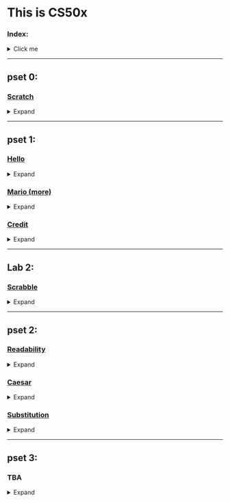 # This is CS50x
### Index:
<details>
  <summary>Click me</summary>

- [pset 0](https://github.com/rbbostelmann/CS50x#pset-0):
  - Scratch:
    - The Bare Necessities
- [pset 1](https://github.com/rbbostelmann/CS50x#pset-1):
  - Hello
  - Mario (more)
  - Credit
- [pset 2](https://github.com/rbbostelmann/CS50x#pset-2):
  - Readability
  - Caesar
  - Substitution
- [Lab 2](https://github.com/rbbostelmann/CS50x#lab-2):
  - Scrabble
- [pset 3](https://github.com/rbbostelmann/CS50x#pset-3): TBA
- pset 4: [TBA]
- pset 5: [TBA]
- pset 6: [TBA]
- pset 7: [TBA]
- pset 8: [TBA]
- pset 9: [TBA]
- Final project: [TBA]
  
 </details>
 
---
## pset 0:
### [Scratch](https://github.com/rbbostelmann/CS50x/tree/main/pset%200/The%20Bare%20Necessities)
<details>
  <summary>Expand</summary>

#### Problem Set page: https://cs50.harvard.edu/x/2022/psets/0/scratch/<br>
#### General comments:<br>
I was extremely surprised by how much effort some people put into their scratch projects, be it for the CS50x course or not, like the fully playable Sonic game. That was insane, and I don't think that I, at this point, have enough patience (or ability) to work on something like that. My first choice was to make a quick interactive bear identification guide, showing the key differences between grizzly bears and black bears, and then have the user try and identify a couple of different pictures.  
<br>
That seems to have been a bit beyond what I could do with my limited Scratch knowledge and I would have to spend more time than I had available to make something at that level. My second choice, and the one I actually ended up making, was to make a clip for a song, as some of the examples encouraged us to. My song of choice was "Bare necessities", from Disney's The Jungle Book. It wasn't the most time-intensive project I ever worked on but it was still challenging.<br>
#### Main challenges:<br>
<p>This problem set was particularly hard due to my lack of creativity. I spent more time trying to find something I was interested in building than actually coding - which was surprisingly straightforward. I wanted to implement more movement and have the bear wave its arms up and down, turn its head, walk, etc, but that would require me to redraw multiple parts of the sprite and make all of the graphic changes before even being able to write the code. I tried to do that with the default asset, and while the code worked just fine the animation was atrocious, so I deleted that and went with the basics.  
<br>  
<br>
As for the code itself, once I started to build the blocks and see how they interacted with each other things became much simpler, though it took me some time to figure out how to fuse some blocks to make more elaborated if...else conditionals. That is definitely something I want to work on more if/when I ever decide to come back to Scratch!</p>
    
 </details>
 
---
## pset 1:
### [Hello](https://github.com/rbbostelmann/CS50x/tree/main/pset%201/hello)
<details>
  <summary>Expand</summary>

#### Problem Set page: https://cs50.harvard.edu/x/2022/psets/1/hello/
#### Aim:
Get familiar with the work environment, the syntax of C and traversing the directories.
#### General comments:<br>
I have never used C, and, in fact, when I first picked up programming it was my intention to stay away from it due to the bad rep it gets online. Now, after having some exposure to it I realize that that bad reputation is totally understandable.
#### Main challenges:<br>
<p>No problems with the program whatsoever, but I cannot make C compile on my local machine (VS Code, Windows. I haven't tried it yet on my Xubuntu VM). If anyone knows how to make this work, I BEG YOU, HELP ME. I've tried to follow the instructions I found on SO but nothing worked.</p>
 
</details>

### [Mario (more)](https://github.com/rbbostelmann/CS50x/tree/main/pset%201/mario)
<details>
  <summary>Expand</summary>

#### Problem Set page: https://cs50.harvard.edu/x/2022/psets/1/mario/more/
#### Aim:
Recreate those Mario end of level pyramids in C, albeit in text, using hashes (#) for bricks, a la the below. Each hash is a bit taller than it is wide, so the pyramids themselves will also be taller than they are wide.
#### General comments:<br>
This was a pretty straightforward problem set, I already had in mind that I'd use nested for loops, I just didn't know how. It took some trial and error until I got it working. The most challenging aspect was to remember to have the initial spaces to form the different levels, and finding that out required some googling until I understood what I was doing wrong. After that, I completed the left side properly and the left side was super intuitive.
#### Main challenges:<br>
<p>I'll say that the initial spaces in a different for loop really threw me off in this exercise, other than that it was okay, though I suppose that for complete beginners the idea of using nested loops might come out of left field.</p>
   
</details>

### [Credit](https://github.com/rbbostelmann/CS50x/tree/main/pset%201/credit)
<details>
  <summary>Expand</summary>

#### Problem Set page: https://cs50.harvard.edu/x/2022/psets/1/credit/
#### Aim:
Check for a CC number validity and, if so, return the CC provider.
#### General comments: <br>
<p>For the most part, this was an easy one. I only really needed to spend time trying to figure out how to better implement the function calls and how to write the Luhn's Algorithm correctly.</p>
<h4> Main challenges:</h4>
  
<p>The math, definitely the math. It was a huge problem for me to figure out how to implement Luhn’s Algorithm and organize the math part of the program. Apart from that, there were no other issues, though that really made me practice googling - which is 90% of a programmer's job, I am told.<br></p>
   
</details>

---

## Lab 2:
### [Scrabble](https://github.com/rbbostelmann/CS50x/tree/main/Lab%202/scrabble)
<details>
  <summary>Expand</summary>

#### Lab page: https://cs50.harvard.edu/x/2022/labs/2/
#### Aim:
Determine which of two Scrabble words is worth more.
#### General comments:<br>
<p>The hardest part of this problem set was to correlate the characters to the POINTS array. After I watched the walkthrough video and that passage was explained nothing else was particularly difficult.</p>
<h4> Main challenges:</h4>
<p>On the other hand, I really wanted to make a function that would transform a string to uppercase and return said string but I was probably going about it the wrong way and couldn't make that work. I just wanted to avoid having the need to compare with both lower and upper case characters.</p>
   
</details>

---

## pset 2:
### [Readability](https://github.com/rbbostelmann/CS50x/tree/main/pset%202/readability)
<details>
  <summary>Expand</summary>

#### Problem Set page: https://cs50.harvard.edu/x/2022/psets/2/readability/
#### Aim:
Implement a program that calculates the approximate grade level needed to comprehend some text, per the below.
#### General comments:<br>
<p>This was probably the easiest problem set thus far. I enjoyed the topic, and while some of the things I wanted to implement did not work, I was never frustrated or clueless about what was happening (okay, maybe I was, but not for long!). I believe the main obstacles here might be using the ASCII table to make proper conditional statements, figuring out the best way to count the words, and managing the variable type conversions.</p>
<h4> Main challenges:</h4>
<p>As I mentioned above, I was having some trouble with the word count. I tried to check the string chars for '\0' imagining that it meant that it was the end of a word instead of the "extra" character of a string so that obviously did not work. Then I decided to only count for ASCII 32 (space) characters, but I faced trouble with empty strings and with multiple space strings.  
<br><br>
I eventually realized that the number of words is generally going to be equal to the number of spaces +1, at least for the cases we had to check for, and that helped me to progress. I also spent way too much time trying to implement regex, but to my despair, C is weird even when doing that, and I could not make it work. I simply don't get the &variable or the * (pointer). Alas, it worked and I did it all by myself ᕙ( •̀ ᗜ •́ )ᕗ</p>
   
</details>

### [Caesar](https://github.com/rbbostelmann/CS50x/tree/main/pset%202/caesar)
<details>
  <summary>Expand</summary>

#### Problem Set page: [https://cs50.harvard.edu/x/2022/psets/1/credit/](https://cs50.harvard.edu/x/2022/psets/2/caesar/)
#### Aim:
Implement a program that encrypts messages using Caesar’s cipher.
#### General comments:<br>
<p>As I started this set by tackling the substitution problem first, I already had a pretty good idea of how I wanted to write this code, and things were 87% in accordance with my plans. The other 13% made me change my code and implement most of it under main() instead of using multiple helper functions.</p>
<h4> Main challenges:</h4>
<p>As mentioned, I had a good idea of how I wanted to write this, but I did not have much of a clue on how to make the math work. After tinkering with the final part of the code for a while I managed to make it run perfectly well for digits from 1-9. Anything higher than that would only compute the first of the digits (eg. 12 would compute only 1 as key, 643 would compute only 6 as key, etc). That was mostly due to an incorrect approach to the validation part of the problem, in which I converted the key to a char and was unable to make it work properly as an int after that point. After I fixed that the code worked as intended.</p>
   
</details>

### [Substitution](https://github.com/rbbostelmann/CS50x/tree/main/pset%202/substitution)
<details>
  <summary>Expand</summary>

#### Problem Set page: https://cs50.harvard.edu/x/2022/psets/2/substitution/
#### Aim:
Write a program that implements a substitution cipher.
#### General comments:<br>
<p>Maybe it's just me, but I found this to be an insanely cool project! It made me look for ways to work with different data types (just as Caesar did, but I started with this one) and made me feel more competent by the end. It requires a higher level of organization than I was used to, so that's another plus. I wish the problem set page held your hand a little bit more, as it did in Caesar, but it was ultimately a fun challenge.</p>
<h4> Main challenges:</h4>
<p>With all that said, at no moment did this problem come across as easy, and I struggled to find a way to work with the ASCII values at the very end. I began with a misguided intention of implementing arrays instead of understanding that they were already in use (since a string is an array of characters). All's well that ends well.</p>
   
</details>

---
## pset 3:
### TBA
<details>
  <summary>Expand</summary>

#### Problem Set page: 
#### Aim:
TBA
#### General comments:<br>
<p>TBA</p>
<h4> Main challenges:</h4>
<p>TBA</p>
   
</details>

